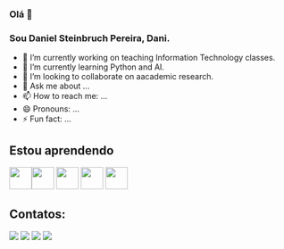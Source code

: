 ### Olá  👋
### Sou Daniel Steinbruch Pereira, Dani.

- 🔭 I’m currently working on teaching Information Technology classes.
- 🌱 I’m currently learning Python and AI.
- 👯 I’m looking to collaborate on aacademic research.
- 💬 Ask me about ...
- 📫 How to reach me: ...
- 😄 Pronouns: ...
- ⚡ Fun fact: ...

## Estou aprendendo

<img loading="lazy" src="https://cdn.jsdelivr.net/gh/devicons/devicon/icons/java/java-original.svg" width="40" height="40"><img src="https://cdn.jsdelivr.net/gh/devicons/devicon@latest/icons/github/github-original.svg" width="40" height="40"/>
            <img src="https://cdn.jsdelivr.net/gh/devicons/devicon@latest/icons/python/python-original.svg" width="40" height="40"/>
            <img src="https://cdn.jsdelivr.net/gh/devicons/devicon@latest/icons/trello/trello-original.svg" width="40" height="40"/>
            <img src="https://cdn.jsdelivr.net/gh/devicons/devicon@latest/icons/vscode/vscode-original.svg" width="40" height="40"/>
          
          
          
          

## Contatos:

<div>
<a href="https://www.youtube.com/seu-canal-youtube-aqui" target="_blank"><img loading="lazy" src="https://img.shields.io/badge/YouTube-FF0000?style=for-the-badge&logo=youtube&logoColor=white" target="_blank"></a>
<a href="https://instagram.com/seu-usuário-instagram-aqui" target="_blank"><img loading="lazy" src="https://img.shields.io/badge/-Instagram-%23E4405F?style=for-the-badge&logo=instagram&logoColor=white" target="_blank"></a>
<a href = "mailto:danielsteinbruch@gmail.com"><img loading="lazy" src="https://img.shields.io/badge/Gmail-D14836?style=for-the-badge&logo=gmail&logoColor=white" target="_blank"></a>
<a href="https://www.linkedin.com/in/daniel-steinbruch-pereira-a1115a164/" target="_blank"><img loading="lazy" src="https://img.shields.io/badge/-LinkedIn-%230077B5?style=for-the-badge&logo=linkedin&logoColor=white" target="_blank"></a>   
</div>
